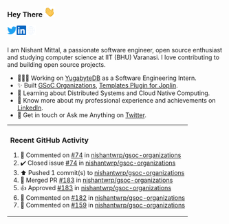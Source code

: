 ### Hey There <img src="./assets/wave.gif" width="25px">
<a href="http://urls.nishantwrp.com/github-to-twitter" target="_blank">
  <img align="left" alt="Nishant's Twitter" width="22px" src="./assets/twitter.svg" />
</a>
<a href="http://urls.nishantwrp.com/github-to-linkedin" target="_blank">
  <img align="left" alt="Nishant's LinkedIn" width="22px" src="./assets/linkedin.svg" />
</a>
<a href="http://urls.nishantwrp.com/github-to-site" target="_blank">
  <img align="left" alt="Nishant's Site" width="22px" src="./assets/globe.svg" />
</a>
<br /><br />

I am Nishant Mittal, a passionate software engineer, open source enthusiast and studying computer science at IIT (BHU) Varanasi. I love contributing to and building open source projects.

- 👨🏽‍💻 Working on [YugabyteDB](https://www.github.com/yugabyte) as a Software Engineering Intern.
- ✨ Built [GSoC Organizations](https://www.gsocorganizations.dev/), [Templates Plugin for Joplin](https://github.com/joplin/plugin-templates).
- 🌱 Learning about Distributed Systems and Cloud Native Computing.
- 🚀 Know more about my professional experience and achievements on [LinkedIn](http://urls.nishantwrp.com/github-to-linkedin).
- 💬 Get in touch or Ask me Anything on [Twitter](http://urls.nishantwrp.com/github-to-twitter).

<table><tr>
  
<td valign="top" width="100%">

### Recent GitHub Activity
<!--RECENT_ACTIVITY:start-->
1. 💬 Commented on [#74](https://github.com/nishantwrp/gsoc-organizations/issues/74#issuecomment-3264950336) in [nishantwrp/gsoc-organizations](https://github.com/nishantwrp/gsoc-organizations)<br>
2. ✔️ Closed issue [#74](https://github.com/nishantwrp/gsoc-organizations/issues/74) in [nishantwrp/gsoc-organizations](https://github.com/nishantwrp/gsoc-organizations)<br>
3. ⬆️ Pushed 1 commit(s) to [nishantwrp/gsoc-organizations](https://github.com/nishantwrp/gsoc-organizations)<br>
4. 🎉 Merged PR [#183](https://github.com/nishantwrp/gsoc-organizations/pull/183) in [nishantwrp/gsoc-organizations](https://github.com/nishantwrp/gsoc-organizations)<br>
5. 👍 Approved [#183](https://github.com/nishantwrp/gsoc-organizations/pull/183#pullrequestreview-3188676664) in [nishantwrp/gsoc-organizations](https://github.com/nishantwrp/gsoc-organizations)<br>
6. 💬 Commented on [#182](https://github.com/nishantwrp/gsoc-organizations/pull/182#issuecomment-3241097916) in [nishantwrp/gsoc-organizations](https://github.com/nishantwrp/gsoc-organizations)<br>
7. 💬 Commented on [#159](https://github.com/nishantwrp/gsoc-organizations/pull/159#issuecomment-3227435321) in [nishantwrp/gsoc-organizations](https://github.com/nishantwrp/gsoc-organizations)<br>
<!--RECENT_ACTIVITY:end-->

</td>
</tr></table>
